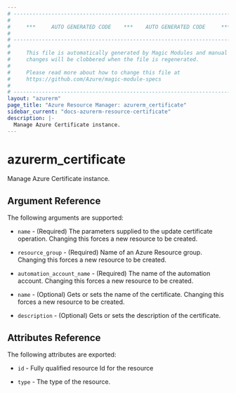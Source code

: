 ```yaml
---
# ----------------------------------------------------------------------------
#
#     ***     AUTO GENERATED CODE    ***    AUTO GENERATED CODE     ***
#
# ----------------------------------------------------------------------------
#
#     This file is automatically generated by Magic Modules and manual
#     changes will be clobbered when the file is regenerated.
#
#     Please read more about how to change this file at
#     https://github.com/Azure/magic-module-specs
#
# ----------------------------------------------------------------------------
layout: "azurerm"
page_title: "Azure Resource Manager: azurerm_certificate"
sidebar_current: "docs-azurerm-resource-certificate"
description: |-
  Manage Azure Certificate instance.
---
```


# azurerm_certificate

Manage Azure Certificate instance.


## Argument Reference

The following arguments are supported:

* `name` - (Required) The parameters supplied to the update certificate operation. Changing this forces a new resource to be created.

* `resource_group` - (Required) Name of an Azure Resource group. Changing this forces a new resource to be created.

* `automation_account_name` - (Required) The name of the automation account. Changing this forces a new resource to be created.

* `name` - (Optional) Gets or sets the name of the certificate. Changing this forces a new resource to be created.

* `description` - (Optional) Gets or sets the description of the certificate.

## Attributes Reference

The following attributes are exported:

* `id` - Fully qualified resource Id for the resource

* `type` - The type of the resource.

